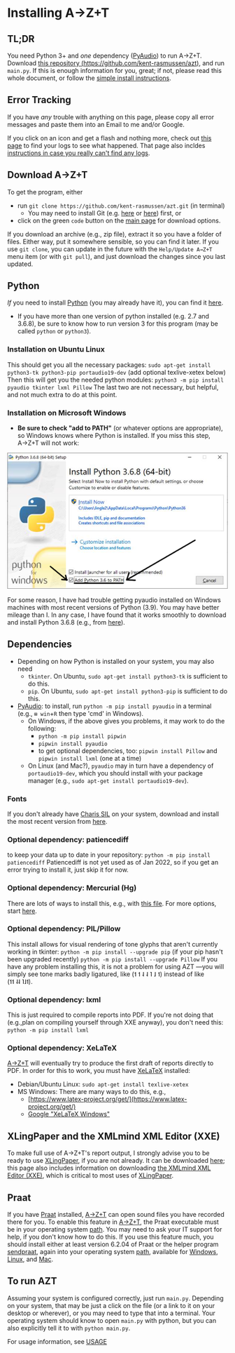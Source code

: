 # Installing A→Z+T

## TL;DR
You need Python 3+ and _one_ dependency ([PyAudio](https://pypi.org/project/PyAudio/)) to run A→Z+T. Download [this repository (https://github.com/kent-rasmussen/azt)](https://github.com/kent-rasmussen/azt.git), and run `main.py`. If this is enough information for you, great; if not, please read this whole document, or follow the [simple install instructions](SIMPLEINSTALL.md).

## Error Tracking
If you have *any* trouble with anything on this page, please copy all error messages and paste them into an Email to me and/or Google.

If you click on an icon and get a flash and nothing more, check out [this page](FINDERRORLOGS.md) to find your logs to see what happened. That page also incldes [instructions in case you really can't find any logs](FINDERRORLOGS.md#i-really-have-no-logs).

## Download A→Z+T
To get the program, either

- run `git clone https://github.com/kent-rasmussen/azt.git` (in terminal)
    - You may need to install Git (e.g. [here](https://git-scm.com/download/win) or [here](https://desktop.github.com/)) first, or
- click on the green `code` button on the [main page](https://github.com/kent-rasmussen/azt.git) for download options.

If you download an archive (e.g., zip file), extract it so you have a folder of files. Either way, put it somewhere sensible, so you can find it later. If you use `git clone`, you can update in the future with the `Help/Update A→Z+T` menu item (or with `git pull`), and just download the changes since you last updated.

## Python
*If* you need to install [Python](https://python.org) (you may already have it), you can find it [here](https://python.org).
- If you have more than one version of python installed (e.g. 2.7 and 3.6.8), be sure to know how to run version 3 for this program (may be called `python` or `python3`).

### Installation on Ubuntu Linux
This should get you all the necessary packages: `sudo apt-get install python3-tk python3-pip portaudio19-dev` (add optional texlive-xetex below)
Then this will get you the needed python modules: `python3 -m pip install pyaudio tkinter lxml Pillow` The last two are not necessary, but helpful, and not much extra to do at this point.

### Installation on Microsoft Windows
- **Be sure to check "add to PATH"** (or whatever options are appropriate), so Windows knows where Python is installed. If you miss this step, A→Z+T will not work:

![Add Python to Path](images/Python_path.png "Add Python to Path")

For some reason, I have had trouble getting pyaudio installed on Windows machines with most recent versions of Python (3.9). You may have better mileage than I. In any case, I have found that it works smoothly to download and install Python 3.6.8 (e.g., from [here](https://www.python.org/ftp/python/3.6.8/python-3.6.8-amd64.exe)).

## Dependencies
- Depending on how Python is installed on your system, you may also need
    - `tkinter`. On Ubuntu, `sudo apt-get install python3-tk` is sufficient to do this.
    - `pip`. On Ubuntu, `sudo apt-get install python3-pip` is sufficient to do this.
- [PyAudio](https://pypi.org/project/PyAudio/): to install, run `python -m pip install pyaudio` in a terminal (e.g., `⊞ win`+`R` then type 'cmd' in Windows).
    - On Windows, if the above gives you problems, it may work to do the following:
        - `python -m pip install pipwin`
        - `pipwin install pyaudio`
        - to get optional dependencies, too: `pipwin install Pillow` and `pipwin install lxml` (one at a time)
    - On Linux (and Mac?), `pyaudio` may in turn have a dependency of `portaudio19-dev`, which you should install with your package manager (e.g., `sudo apt-get install portaudio19-dev`).

### Fonts
If you don't already have [Charis SIL](https://software.sil.org/charis/) on your system, download and install the most recent version from [here](https://software.sil.org/downloads/r/charis/CharisSIL-6.001.zip).

### Optional dependency: patiencediff
to keep your data up to date in your repository: `python -m pip install patiencediff`
Patiencediff is not yet used as of Jan 2022, so if you get an error trying to install it, just skip it for now.

### Optional dependency: Mercurial (Hg)
There are lots of ways to install this, e.g., with [this file](https://www.mercurial-scm.org/release/windows/Mercurial-6.0-x64.exe). For more options, start [here](https://www.mercurial-scm.org/wiki/Download).

### Optional dependency: PIL/Pillow
This install allows for visual rendering of tone glyphs that aren't currently working in tkinter:
`python -m pip install --upgrade pip` (if your pip hasn't been upgraded recently)
`python -m pip install --upgrade Pillow`
If you have any problem installing this, it is not a problem for using AZT —you will simply see tone marks badly ligatured, like (˦ ˦ ˨ ˨ ˥ ˩ ˦) instead of like (˦˦ ˨˨ ˥˩˦).

### Optional dependency: lxml
This is just required to compile reports into PDF. If you're not doing that (e.g.,plan on compiling yourself through XXE anyway), you don't need this:
`python -m pip install lxml`

### Optional dependency: XeLaTeX
[A→Z+T](https://github.com/kent-rasmussen/azt.git) will eventually try to produce the first draft of reports directly to PDF. In order for this to work, you must have [XeLaTeX](https://www.latex-project.org/get/) installed:
- Debian/Ubuntu Linux: `sudo apt-get install texlive-xetex`
- MS Windows: There are many ways to do this, e.g.,
    - [https://www.latex-project.org/get/](https://www.latex-project.org/get/)
    - [Google "XeLaTeX Windows"](https://www.google.com/search?q=XeLaTeX+Windows)

## XLingPaper and the XMLmind XML Editor (XXE)
To make full use of A→Z+T's report output, I strongly advise you to be ready to use [XLingPaper](https://software.sil.org/xlingpaper/), if you are not already. It can be downloaded [here](https://software.sil.org/xlingpaper/download); this page also includes information on downloading [the XMLmind XML Editor (XXE)](http://www.xmlmind.com/xmleditor/), which is critical to most uses of [XLingPaper](https://software.sil.org/xlingpaper/).

## Praat
If you have [Praat](https://www.fon.hum.uva.nl/praat/) installed, [A→Z+T](https://github.com/kent-rasmussen/azt.git) can open sound files you have recorded there for you.
To enable this feature in [A→Z+T](https://github.com/kent-rasmussen/azt.git), the Praat executable must be in your operating system [path](https://en.wikipedia.org/wiki/PATH_(variable)). You may need to ask your IT support for help, if you don't know how to do this.
If you use this feature much, you should install either at least version 6.2.04 of Praat or the helper program [sendpraat](https://www.fon.hum.uva.nl/praat/sendpraat.html), again into your operating system [path](https://en.wikipedia.org/wiki/PATH_(variable)), available for [Windows](https://www.fon.hum.uva.nl/praat/sendpraat-win.exe), [Linux](https://www.fon.hum.uva.nl/praat/sendpraat-linux), and [Mac](https://www.fon.hum.uva.nl/praat/sendpraat-mac).

## To run AZT
Assuming your system is configured correctly, just run `main.py`. Depending on your system, that may be just a click on the file (or a link to it on your desktop or wherever), or you may need to type that into a terminal. Your operating system should know to open `main.py` with python, but you can also explicitly tell it to with `python main.py`.

For usage information, see [USAGE](USAGE.md)
